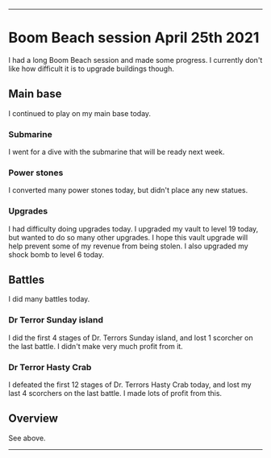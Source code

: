 
***

# Boom Beach session April 25th 2021

I had a long Boom Beach session and made some progress. I currently don't like how difficult it is to upgrade buildings though.

## Main base

I continued to play on my main base today.

### Submarine

I went for a dive with the submarine that will be ready next week.

### Power stones

I converted many power stones today, but didn't place any new statues.

### Upgrades

I had difficulty doing upgrades today. I upgraded my vault to level 19 today, but wanted to do so many other upgrades. I hope this vault upgrade will help prevent some of my revenue from being stolen. I also upgraded my shock bomb to level 6 today.

## Battles

I did many battles today.

### Dr Terror Sunday island

I did the first 4 stages of Dr. Terrors Sunday island, and lost 1 scorcher on the last battle. I didn't make very much profit from it.

### Dr Terror Hasty Crab

I defeated the first 12 stages of Dr. Terrors Hasty Crab today, and lost my last 4 scorchers on the last battle. I made lots of profit from this.

## Overview

See above.

***
